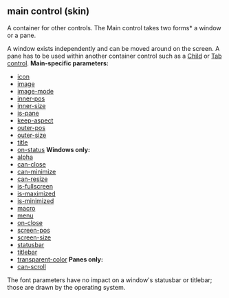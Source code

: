 ## main control (skin)


A container for other controls. The Main control takes two
forms* a window or a pane. 

A window exists independently and
can be moved around on the screen. A pane has to be used within another
container control such as a [Child](/%7Bskin%7D/control/child) or [Tab
control](/%7Bskin%7D/control/tab).
**Main-specific parameters:**
*   [icon](/%7Bskin%7D/param/icon)
*   [image](/%7Bskin%7D/param/image)
*   [image-mode](/%7Bskin%7D/param/image-mode)
*   [inner-pos](/%7Bskin%7D/param/inner-size)
*   [inner-size](/%7Bskin%7D/param/inner-size)
*   [is-pane](/%7Bskin%7D/param/is-pane)
*   [keep-aspect](/%7Bskin%7D/param/keep-aspect)
*   [outer-pos](/%7Bskin%7D/param/outer-pos)
*   [outer-size](/%7Bskin%7D/param/outer-size)
*   [title](/%7Bskin%7D/param/title)
*   [on-status](/%7Bskin%7D/param/on-status)
**Windows only:**
*   [alpha](/%7Bskin%7D/param/alpha)
*   [can-close](/%7Bskin%7D/param/can-close)
*   [can-minimize](/%7Bskin%7D/param/can-minimize)
*   [can-resize](/%7Bskin%7D/param/can-resize)
*   [is-fullscreen](/%7Bskin%7D/param/is-fullscreen)
*   [is-maximized](/%7Bskin%7D/param/is-maximized)
*   [is-minimized](/%7Bskin%7D/param/is-minimized)
*   [macro](/%7Bskin%7D/param/macro)
*   [menu](/%7Bskin%7D/param/menu)
*   [on-close](/%7Bskin%7D/param/on-close)
*   [screen-pos](/%7Bskin%7D/param/screen-pos)
*   [screen-size](/%7Bskin%7D/param/screen-size)
*   [statusbar](/%7Bskin%7D/param/statusbar)
*   [titlebar](/%7Bskin%7D/param/titlebar)
*   [transparent-color](/%7Bskin%7D/param/transparent-color)
**Panes only:**
*   [can-scroll](/%7Bskin%7D/param/can-scroll)


The font parameters have no impact on a window\'s statusbar or
titlebar; those are drawn by the operating system.